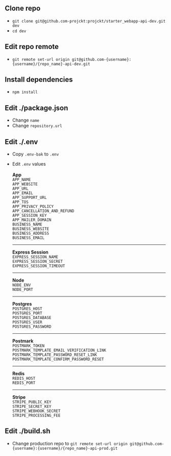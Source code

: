 ## Clone repo

- `git clone git@github.com-projckt:projckt/starter_webapp-api-dev.git dev`
- `cd dev`

## Edit repo remote

- `git remote set-url origin git@github.com-{username}:{username}/{repo_name}-api-dev.git`

## Install dependencies

- `npm install`

## Edit ./package.json

- Change `name`
- Change `repository.url`

## Edit ./.env

- Copy `.env-bak` to `.env`
- Edit `.env` values
  <br/><br/>
  **App** <br/>
  `APP_NAME` <br/>
  `APP_WEBSITE` <br/>
  `APP_URL` <br/>
  `APP_EMAIL` <br/>
  `APP_SUPPORT_URL` <br/>
  `APP_TOS` <br/>
  `APP_PRIVACY_POLICY` <br/>
  `APP_CANCELLATION_AND_REFUND` <br/>
  `APP_SESSION_KEY` <br/>
  `APP_MAILER_DOMAIN` <br/>
  `BUSINESS_NAME` <br/>
  `BUSINESS_WEBSITE` <br/>
  `BUSINESS_ADDRESS` <br/>
  `BUSINESS_EMAIL` <br/>
  <hr/>

  **Express Session** <br/>
  `EXPRESS_SESSION_NAME` <br/>
  `EXPRESS_SESSION_SECRET` <br/>
  `EXPRESS_SESSION_TIMEOUT`
    <hr/>

  **Node** <br/>
  `NODE_ENV` <br/>
  `NODE_PORT` <br/>
    <hr/>

  **Postgres** <br/>
  `POSTGRES_HOST` <br/>
  `POSTGRES_PORT` <br/>
  `POSTGRES_DATABASE` <br/>
  `POSTGRES_USER` <br/>
  `POSTGRES_PASSWORD` <br/>
    <hr/>

  **Postmark** <br/>
  `POSTMARK_TOKEN` <br/>
  `POSTMARK_TEMPLATE_EMAIL_VERIFICATION_LINK` <br/>
  `POSTMARK_TEMPLATE_PASSWORD_RESET_LINK` <br/>
  `POSTMARK_TEMPLATE_CONFIRM_PASSWORD_RESET` <br/>
    <hr/>

  **Redis** <br/>
  `REDIS_HOST` <br/>
  `REDIS_PORT` <br/>
     <hr/>

  **Stripe** <br/>
  `STRIPE_PUBLIC_KEY` <br/>
  `STRIPE_SECRET_KEY` <br/>
  `STRIPE_WEBHOOK_SECRET` <br/>
  `STRIPE_PROCESSING_FEE` <br/>

## Edit ./build.sh

- Change production repo to `git remote set-url origin git@github.com-{username}:{username}/{repo_name}-api-prod.git`
